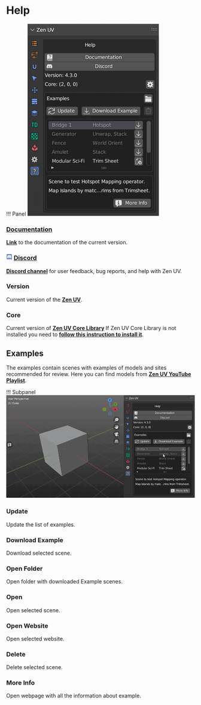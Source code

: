 # Help

!!! Panel
    ![Help](img/screen/help/help.png)

### [Documentation](index.md)

[**Link**](index.md) to the documentation of the current version.

### ![Discord](img/icons/services/discord-16.png) [**Discord**](https://discord.gg/wGpFeME)

[**Discord channel**](https://discord.gg/wGpFeME) for user feedback, bug reports, and help with Zen UV.

### Version

Current version of the [**Zen UV**](https://www.blendermarket.com/products/zen-uv).

### Core

Current version of [**Zen UV Core Library**](https://sergeytyapkin.gumroad.com/l/ZenUVCore)
If Zen UV Core Library is not installed you need to [**follow this instruction to install it**](installation.md#zen-uv-core-library-installation).

## Examples

The examples contain scenes with examples of models and sites recommended for review.
Here you can find models from [**Zen UV YouTube Playlist**](https://youtube.com/playlist?list=PLWaOMtLS0nN2ZA_5id0FNbPTu0s_XNT3o).

!!! Subpanel
     ![Preferences](img/screen/help/help_examples.gif)


### Update
Update the list of examples.

### Download Example
Download selected scene.

### Open Folder  
Open folder with downloaded Example scenes.

### Open
Open selected scene.

### Open Website   
Open selected website.

### Delete
Delete selected scene.



### More Info
Open webpage with all the information about example.